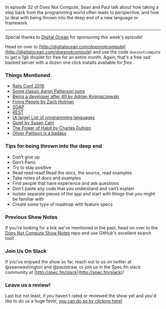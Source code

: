 In episode 32 of Does Not Compute, Sean and Paul talk about how taking a step back from the programming world often leads to perspective, and how to deal with being thrown into the deep end of a new language or framework

---

Special thanks to [Digital Ocean](http://digitalocean.com/doesnotcompute) for sponsoring this week's episode!

Head on over to [http://digitalocean.com/doesnotcompute](http://digitalocean.com/doesnotcompute) and use the code `doesnotcompute` to get a 1gb droplet for free for an entire month. Again, that's a free ssd backed server with a dozen one click installs available for _free_.

### Things Mentioned

* [Rails Conf 2016](http://railsconf.com/)
* [Some classic Aaron Patterson puns](https://www.youtube.com/watch?v=b77V0rkr5rk)
* [Being a developer after 40 by Adrian Kosmaczewski](https://medium.freecodecamp.com/being-a-developer-after-40-3c5dd112210c#.xyk4nnjh3)
* [Firing People by Zach Holman](https://zachholman.com/talk/firing-people)
* [SOAP](https://en.wikipedia.org/wiki/SOAP)
* [REST](https://en.wikipedia.org/wiki/Representational_state_transfer)
* [(A large) List of programming languages](https://en.wikipedia.org/wiki/List_of_programming_languages)
* [Quiet by Susan Cain](http://www.amazon.com/Quiet-Power-Introverts-World-Talking/dp/0307352153)
* [The Power of Habit by Charles Duhigg](http://www.amazon.com/Power-Habit-What-Life-Business/dp/081298160X/ref=pd_sim_14_7?ie=UTF8&dpID=51Ml%2BjD9l3L&dpSrc=sims&preST=_AC_UL160_SR104%2C160_&refRID=0E28K0W9H8TCDAAWH5G2)
* [Oliver Pattison is a badass](https://olivermak.es/)


### Tips for being thrown into the deep end

* Don't give up
* Don't Panic
* Try to stay positive
* Read read read! Read the docs, the source, read examples
* Take notes of docs and examples
* Find people that have experience and ask questions
* Don't paste any code that you understand and can't explain
* Isolate separate pieces of the app and start with things that you might be familiar with
* Create some type of roadmap with feature specs

### Previous Show Notes

If you're looking for a link we've mentioned in the past, head on over to the [Does Not Compute Show Notes](https://github.com/seanwash/dnccast-show-notes) repo and use GitHub's excellent search tool!

### Join Us On Slack

If you've enjoyed the show so far, reach out to us on twitter at @seanwashington and @paulstraw, or join us in the Spec.fm slack community at [http://spec.fm/slack](http://spec.fm/slack)!

### Leave us a review!

Last but not least, if you haven't rated or reviewed the show yet and you'd like to do us a huge favor, [you can do so by clicking here!](https://itunes.apple.com/us/podcast/does-not-compute/id1048731980?mt=2)
